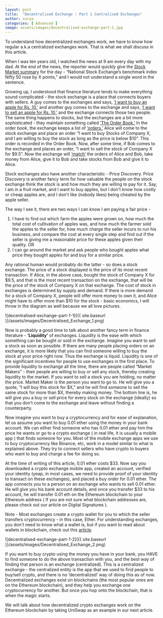 ```yaml
---
layout: post
title:  "Decentralised Exchange : Part 1 Centralised Exchanges"
author: surya
categories: [ Advanced ]
image: assets/images/decentralised-exchange-part-1.jpg
---
```


To understand how decentralized exchanges work, we have to know how regular a.k.a centralized exchanges work. That is what we shall discuss in this article.

When I was ten years old, I watched the news at 9 am every day with my dad. At the end of the news, the reporter would quickly give the <u>Stock Market summary</u> for the day - “National Stock Exchange’s benchmark index Nifty 50 rose by X points,” and I would not understand a single word in the sentence. 

Growing up, I understood that finance literature tends to make everything sound complicated - the stock exchange is a place that connects buyers with sellers. A guy comes to the exchanges and says, <u>‘I want to buy an apple for Rs. 10,’</u> and another guy comes to the exchange and says, <u>‘I want to sell an apple for Rs. 10,’</u> and the exchange connects those two people. The same thing happens to stocks, but the exchanges are a bit more sophisticated - they maintain something called <u>‘The Order Book.’</u> In the order book, the exchange keeps a list of <u>‘orders.’</u> Alice will come to the stock exchange and place an order “I want to buy Stocks of Company X, and I am willing to buy the stock as long as the price is below $10”. This order is recorded in the Order Book. Now, after some time, if Bob comes to the exchange and places an order, “I want to sell the stock of Company X for $9.5”. Now the exchange will <u>‘match’</u> the orders of Alice and Bob, take money from Alice, give it to Bob and take stocks from Bob and give it to Alice. 

Stock exchanges also have another characteristic - Price Discovery. Price Discovery is another fancy term for how valuable the people on the stock exchange think the stock is and how much they are willing to pay for it. Say, I am in a fruit market, and I want to buy apples, but I don't know how costly or cheap apples are, and I don't like (nobody likes) being cheated by the apple seller. 

The way I see it, there are two ways I can know I am paying a fair price - 

1. I have to find out which farm the apples were grown on, how much the total cost of cultivation of apples was, and how much the farmer sold the apples to the seller for, how much charge the seller incurs to run his business, and compare the cost at every single step and find out if the seller is giving me a reasonable price for these apples given their quality.
OR
2. I can go around the market and ask people who bought apples what price they bought apples for and buy for a similar price.

Any rational human would probably do the latter - so does a stock exchange. The price of a stock displayed is the price of its most recent transaction. If Alice, in the above case, bought the stock of Company X for $9.5, and that is the most recent transaction on the exchange, that will be the price of the stock of Company X on that exchange. The cost of stock in exchanges is determined by supply and demand. If there is more demand for a stock of Company X, people will offer more money to own it, and Alice might have to offer more than $10 for the stock - basic economics, I will throw in the diagram as well because we all love pictures.

![decentralised-exchange-part-1-1]({{ site.baseurl }}/assets/images/Decentralised_Exchange_1.png)

Now is probably a good time to talk about another fancy term in finance literature - <b>‘Liquidity’</b> of exchanges. Liquidity is the ease with which something can be bought or sold in the exchange. Imagine you want to sell a stock as soon as possible. If there are many people placing orders on an exchange, it is more likely that you can find someone willing to buy the stock at your price right now. Thus the exchange is liquid. Liquidity is one of the significant incentives for people to use exchanges in the first place. To provide liquidity to exchange all the time, there are people called “Market Makers” - their people are willing to buy or sell any stock, thereby creating liquidity to the market. If you want to sell a stock you are holding, no matter the price. Market Maker is the person you want to go to. He will give you a quote, “I will buy this stock for $X,” and he will find someone to sell the same stock for more than $X, thereby making money. The bottom line is, he will give you a buy or sell price for every stock on the exchange (ideally) so that you don’t come to the exchange and leave without finding a counterparty.

Now imagine you want to buy a cryptocurrency and for ease of explanation, let us assume you want to buy 0.01 ether using the money in your bank account. We can either find someone who has 0.01 ether and pay him the price he wants or go to a crypto exchange ( in real life, it is usually a mobile app ) that finds someone for you. Most of the mobile exchange apps we use to buy cryptocurrency like Binance, etc, work in a model similar to what is explained above. They try to connect sellers who have crypto to buyers who want to buy and charge a fee for doing so. 

At the time of writing of this article, 0.01 ether costs $33. Now say you downloaded a crypto exchange mobile app, created an account, verified your identity (yeap, in most cases, we need to provide proof of your identity to transact on these exchanges), and placed a buy order for 0.01 ether. The app connects you to a person on an exchange who wants to sell 0.01 ether. He will give you his bank account details, and once you transfer $33 to his account, he will transfer 0.01 eth on the Ethereum blockchain to your Ethereum address ( If you are not sure what blockchain addresses are, please check out our article on Digital Signatures ).

Note - Most exchanges create a crypto wallet for you to which the seller transfers cryptocurrency - in this case, Ether. For understanding exchanges, you don't need to know what a wallet is, but if you want to read about wallets in blockchain, check out this [article](https://www.investopedia.com/terms/b/blockchain-wallet.asp).

![decentralised-exchange-part-1-2]({{ site.baseurl }}/assets/images/Decentralised_Exchange_2.png)

If you want to buy crypto using the money you have in your bank, you HAVE to find someone to do the above transaction with you, and the best way of finding that person is an exchange (centralized). This is a centralized exchange - the centralized entity is the app that we used to find people to buy/sell crypto, and there is no ‘decentralized’ way of doing this as of now. Decentralized exchanges exist on blockchains (the most popular ones are on the Ethereum blockchain), and they help you exchange one cryptocurrency for another. But once you hop onto the blockchain, that is when the magic starts.

We will talk about how decentralized crypto exchanges work on the Ethereum blockchain by taking UniSwap as an example in our next article.


